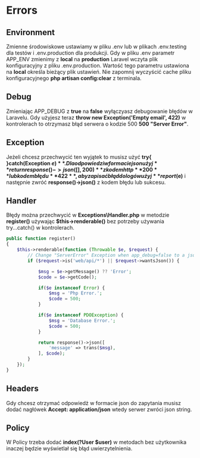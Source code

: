 # Errors

## Environment

Zmienne środowiskowe ustawiamy w pliku .env lub w plikach .env.testing dla testów i .env.production dla produkcji.
Gdy w pliku .env parametr APP_ENV zmienimy z **local** na **production** Laravel wczyta plik konfiguracyjny z pliku .env.production. Wartość tego parametru ustawiona na **local** określa bieżący plik ustawień. Nie zapomnij wyczyścić cache pliku konfiguracyjnego **php artisan config:clear** z terminala.

## Debug

Zmieniając APP_DEBUG z **true** na **false** wyłączyasz debugowanie błędów w Laravelu. 
Gdy użyjesz teraz **throw new Exception('Empty email', 422)** w kontrolerach to otrzymasz błąd serwera o kodzie 500
**500 "Server Error"**. 

## Exception

Jeżeli chcesz przechwycić ten wyjątek to musisz użyć **try{ }catch(Exception $e){ }**. Dla odpowiedzi w formacie json użyj **return response()->json([], 200)** z kodem http **200** lub kodem błędu **422**, aby zapisać błąd do logów użyj **report($e)** i następnie zwróć **response()->json()** z kodem błędu lub sukcesu.

## Handler

Błędy można przechwycić w **Exceptions\Handler.php** w metodzie **register()** używając **$this->renderable()** bez potrzeby używania try...catch() w kontrolerach.
```php
public function register()
{
    $this->renderable(function (Throwable $e, $request) {			
        // Change "ServerError" Exception when app_debug=false to a json response
        if ($request->is('web/api/*') || $request->wantsJson()) {

            $msg = $e->getMessage() ?? 'Error';
            $code = $e->getCode();

            if($e instanceof Error) {
                $msg = 'Php Error.';
                $code = 500;
            }

            if($e instanceof PDOException) {
                $msg = 'Database Error.';
                $code = 500;
            }

            return response()->json([
                'message' => trans($msg),
            ], $code);
        }
    });
}
```

## Headers

Gdy chcesz otrzymać odpowiedż w formacie json do zapytania musisz dodać nagłówek **Accept: application/json** wtedy serwer zwróci json string.

## Policy

W Policy trzeba dodać **index(?User $user)** w metodach bez użytkownika inaczej będzie wyświetlał się błąd uwierzytelnienia.
